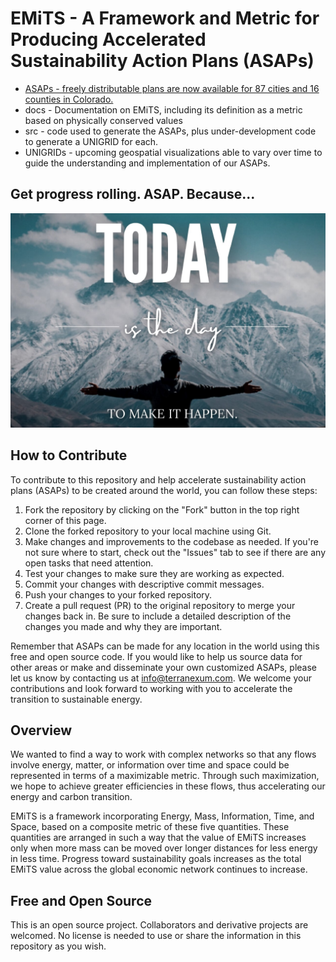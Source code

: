 # EMiTS - A Framework and Metric for Producing Accelerated Sustainability Action Plans (ASAPs) 

* [ASAPs - freely distributable plans are now available for 87 cities and 16 counties in Colorado.](https://github.com/terranexum/EMiTS/tree/main/ASAPs)
* docs - Documentation on EMiTS, including its definition as a metric based on physically conserved values
* src - code used to generate the ASAPs, plus under-development code to generate a UNIGRID for each.
* UNIGRIDs - upcoming geospatial visualizations able to vary over time to guide the understanding and implementation of our ASAPs.

## Get progress rolling. ASAP. Because...

![Today is the Day to Make it Happen](https://github.com/terranexum/EMiTS/blob/main/docs/Concept_Development/Images/today_is_the_day.jpg)

## How to Contribute

To contribute to this repository and help accelerate sustainability action plans (ASAPs) to be created around the world, you can follow these steps:

1. Fork the repository by clicking on the "Fork" button in the top right corner of this page.
2. Clone the forked repository to your local machine using Git.
3. Make changes and improvements to the codebase as needed. If you're not sure where to start, check out the "Issues" tab to see if there are any open tasks that need attention.
4. Test your changes to make sure they are working as expected.
5. Commit your changes with descriptive commit messages.
6. Push your changes to your forked repository.
7. Create a pull request (PR) to the original repository to merge your changes back in. Be sure to include a detailed description of the changes you made and why they are important.

Remember that ASAPs can be made for any location in the world using this free and open source code. If you would like to help us source data for other areas or make and disseminate your own customized ASAPs, please let us know by contacting us at info@terranexum.com. We welcome your contributions and look forward to working with you to accelerate the transition to sustainable energy.

## Overview

We wanted to find a way to work with complex networks so that any flows involve energy, matter, or information over time and space could be represented in terms of a maximizable metric. Through such maximization, we hope to achieve greater efficiencies in these flows, thus accelerating our energy and carbon transition.

EMiTS is a framework incorporating Energy, Mass, Information, Time, and Space, based on a composite metric of these five quantities. These quantities are arranged in such a way that the value of EMiTS increases only when more mass can be moved over longer distances for less energy in less time. Progress toward sustainability goals increases as the total EMiTS value across the global economic network continues to increase.

## Free and Open Source

This is an open source project. Collaborators and derivative projects are welcomed. No license is needed to use or share the information in this repository as you wish. 
